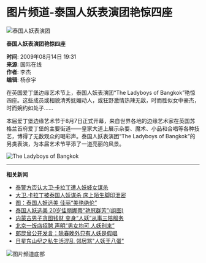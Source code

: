 # 图片频道-泰国人妖表演团艳惊四座

![泰国人妖表演团](http://i6.chinanews.com/photo/special_img2009/kuang013-t.gif)

**泰国人妖表演团艳惊四座**

**时间**: 2009年08月14日 19:31  
**来源**: 国际在线  
**作者**: 李杰  
**编辑**: 杨彦宇  

在英国爱丁堡边缘艺术节上，泰国人妖表演团“The Ladyboys of Bangkok”艳惊四座。这些成员或相貌清秀妩媚动人，或狂野激情热辣无敌，时而胜似女中豪杰，时而婉约如处子……

本届爱丁堡边缘艺术节于8月7日正式开幕，来自世界各地的边缘艺术家在英国苏格兰首府爱丁堡的主要街道——皇家大道上展示杂耍、魔术、小品和合唱等各种技艺，博得了无数观众的喝彩声。泰国人妖表演团“The Ladyboys of Bangkok”的另类表演，为本届艺术节平添了一道亮丽的风景。

![The Ladyboys of Bangkok](U86P4T366D3576F11507DT20090814193807.jpg)

---  

**相关新闻**

- [泰警方否认大卫·卡拉丁遭人妖妓女谋杀](http://www.chinanews.com.cn/yl/yl-yrfc/news/2009/06-24/1746573.shtml)
- [大卫.卡拉丁被泰国人妖谋杀 床上陌生脚印泄密](http://www.chinanews.com.cn/yl/yl-yrfc/news/2009/06-22/1743340.shtml)
- [图：泰国人妖选美 佳丽“美艳绝伦”](http://www.chinanews.com.cn/tp/news/2009/05-16/1694859.shtml)
- [泰国人妖选美 20岁佳丽娜蒂“艳冠群芳”(组图)](http://www.chinanews.com.cn/yl/yl-zyxw/news/2009/05-16/1694795.shtml)
- [内蒙古男子贪图钱财 变身“人妖”从事三陪服务](http://www.chinanews.com.cn/sh/news/2009/04-21/1656368.shtml)
- [北京一饭店招聘 声明“男女均可 人妖别来”](http://www.chinanews.com.cn/life/news/2009/03-09/1593090.shtml)
- [郎昆曾公开发言：除春晚外只有人妖是假唱](http://www.chinanews.com.cn/yl/zyxw/news/2008/12-22/1497817.shtml)
- [日星东山纪之私生活混乱 邻居骂"人妖王八蛋"](http://www.chinanews.com.cn/yl/mxzz/news/2008/12-01/1469293.shtml)

![图片频道底部](http://www.chinanews.com.cn/fileftp/2009/07/2009-07-29/U33P4T47D11468F968DT20090729104424.jpg)